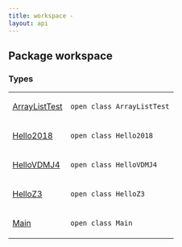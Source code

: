 ```yaml
---
title: workspace - 
layout: api
---
```




## Package workspace

### Types

<table class="api-docs-table">
<tbody>
<tr>
<td markdown="1">

<a href="-array-list-test/index.html">ArrayListTest</a>


</td>
<td markdown="1">
<div class="signature"><code><span class="keyword">open</span> <span class="keyword">class </span><span class="identifier">ArrayListTest</span></code></div>

</td>
</tr>
<tr>
<td markdown="1">

<a href="-hello2018/index.html">Hello2018</a>


</td>
<td markdown="1">
<div class="signature"><code><span class="keyword">open</span> <span class="keyword">class </span><span class="identifier">Hello2018</span></code></div>

</td>
</tr>
<tr>
<td markdown="1">

<a href="-hello-v-d-m-j4/index.html">HelloVDMJ4</a>


</td>
<td markdown="1">
<div class="signature"><code><span class="keyword">open</span> <span class="keyword">class </span><span class="identifier">HelloVDMJ4</span></code></div>

</td>
</tr>
<tr>
<td markdown="1">

<a href="-hello-z3/index.html">HelloZ3</a>


</td>
<td markdown="1">
<div class="signature"><code><span class="keyword">open</span> <span class="keyword">class </span><span class="identifier">HelloZ3</span></code></div>

</td>
</tr>
<tr>
<td markdown="1">

<a href="-main/index.html">Main</a>


</td>
<td markdown="1">
<div class="signature"><code><span class="keyword">open</span> <span class="keyword">class </span><span class="identifier">Main</span></code></div>

</td>
</tr>
</tbody>
</table>
